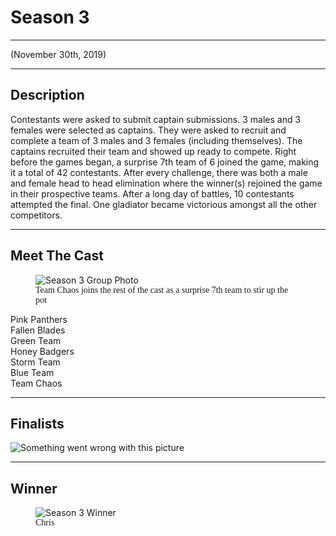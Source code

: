# Season 3

---

<p class="centertext">(November 30th, 2019)</p>

---

## Description

Contestants were asked to submit captain submissions. 3 males and 3 females were selected as captains. They were asked to recruit and complete a team of 3 males and 3 females (including themselves). The captains recruited their team and showed up ready to compete. Right before the games began, a surprise 7th team of 6 joined the game, making it a total of 42 contestants. After every challenge, there was both a male and female head to head elimination where the winner(s) rejoined the game in their prospective teams. After a long day of battles, 10 contestants attempted the final. One gladiator became victorious amongst all the other competitors.

---

## Meet The Cast

<figure>
<img src="../../images/season3_group_photo.jpg" alt="Season 3 Group Photo"/>
<figcaption style="font-family: 'Papyrus'; margin-bottom: 0em; font-size: 1em">Team Chaos joins the rest of the cast as a surprise 7th team to stir up the pot</figcaption>
</figure>

<div class="cards">
  <div class="card">
    <img class="card-image" src="../../images/pink_panthers_team.jpg" alt="">
    <div id="pinkpanthers" class="card-info">
        Pink Panthers
    </div>
  </div>
    <div class="card">
    <img class="card-image" src="../../images/fallen_blades_team.JPG" alt="">
    <div id="fallenblades" class="card-info">
      Fallen Blades
    </div>
  </div>
    <div class="card">
    <img class="card-image" src="../../images/season3_green_team.jpg" alt="">
    <div id="greenteam" class="card-info">
      Green Team
    </div>
  </div>
  <div class="card">
    <img class="card-image" src="../../images/season3_honey_badgers_team.jpg" alt="">
    <div id="honeybadgers" class="card-info">
    Honey Badgers
    </div>
  </div>
  <div class="card">
    <img class="card-image" src="../../images/season3_storm_team.jpg" alt="">
    <div id="stormteam" class="card-info">
    Storm Team
    </div>
  </div>
    <div class="card">
    <img class="card-image" src="../../images/season3_blue_team.jpg" alt="">
    <div id="blueteam" class="card-info">
    Blue Team
    </div>
  </div>
    <div class="card">
    <img class="card-image" src="../../images/chaos_team.jpg" alt="">
    <div id="teamchoas" class="card-info">
    Team Chaos
    </div>
  </div>
</div>

---

## Finalists

![Something went wrong with this picture](../images/season3_finalists.jpg 'Season 3 Finalists Group Photo')

---

## Winner

<figure>
<img src="../../images/season3_winner.jpg" alt="Season 3 Winner"/>
<figcaption style="font-family: 'Papyrus'; margin-bottom: 0em; font-size: 1em;">Chris</figcaption>
</figure>
